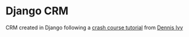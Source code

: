 # Django CRM
CRM created in Django following a [crash course tutorial](https://www.youtube.com/playlist?list=PL-51WBLyFTg2vW-_6XBoUpE7vpmoR3ztO) from [Dennis Ivy](https://www.youtube.com/channel/UCTZRcDjjkVajGL6wd76UnGg)
